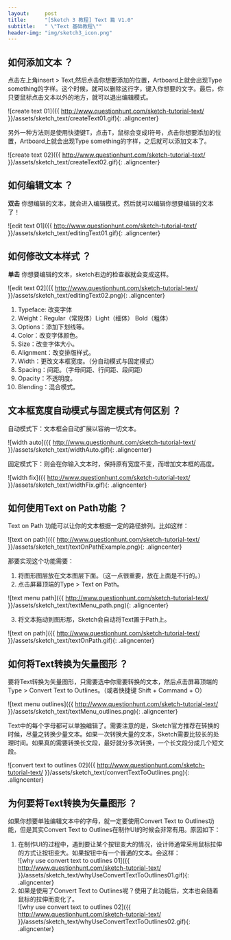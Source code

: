 ```yaml
---
layout:     post
title:      "[Sketch 3 教程] Text 篇 V1.0"
subtitle:   " \"Text 基础教程\""
header-img: "img/sketch3_icon.png"
---
```

## 如何添加文本 ？
点击左上角insert > Text,然后点击你想要添加的位置，Artboard上就会出现Type something的字样。这个时候，就可以删除这行字，键入你想要的文字。最后，你只要鼠标点击文本以外的地方，就可以退出编辑模式。

![create text 01]({{ http://www.questionhunt.com/sketch-tutorial-text/ }}/assets/sketch_text/createText01.gif){: .aligncenter}

另外一种方法则是使用快捷键T，点击T，鼠标会变成I符号，点击你想要添加的位置，Artboard上就会出现Type something的字样，之后就可以添加文本了。

![create text 02]({{ http://www.questionhunt.com/sketch-tutorial-text/ }}/assets/sketch_text/createText02.gif){: .aligncenter}


## 如何编辑文本 ？
**双击** 你想编辑的文本，就会进入编辑模式。然后就可以编辑你想要编辑的文本了！

![edit text 01]({{ http://www.questionhunt.com/sketch-tutorial-text/ }}/assets/sketch_text/editingText01.gif){: .aligncenter}


## 如何修改文本样式 ？
**单击** 你想要编辑的文本，sketch右边的检查器就会变成这样。

![edit text 02]({{ http://www.questionhunt.com/sketch-tutorial-text/ }}/assets/sketch_text/editingText02.png){: .aligncenter}

1. Typeface: 改变字体
2. Weight：Regular（常规体）Light（细体） Bold（粗体）
3. Options：添加下划线等。
4. Color：改变字体颜色。
5. Size：改变字体大小。
6. Alignment：改变排版样式。
7. Width：更改文本框宽度。（分自动模式与固定模式）
8. Spacing：间距。（字母间距、行间距、段间距）
9. Opacity：不透明度。
10. Blending：混合模式。


## 文本框宽度自动模式与固定模式有何区别 ？
自动模式下：文本框会自动扩展以容纳一切文本。

![width auto]({{ http://www.questionhunt.com/sketch-tutorial-text/ }}/assets/sketch_text/widthAuto.gif){: .aligncenter}

固定模式下：则会在你输入文本时，保持原有宽度不变，而增加文本框的高度。

![width fix]({{ http://www.questionhunt.com/sketch-tutorial-text/ }}/assets/sketch_text/widthFix.gif){: .aligncenter}


## 如何使用Text on Path功能 ？
Text on Path 功能可以让你的文本根据一定的路径排列。比如这样：

![text on path]({{ http://www.questionhunt.com/sketch-tutorial-text/ }}/assets/sketch_text/textOnPathExample.png){: .aligncenter}

那要实现这个功能需要：
1. 将图形图层放在文本图层下面。（这一点很重要，放在上面是不行的。）
2. 点击屏幕顶端的Type > Text on Path。

![text menu path]({{ http://www.questionhunt.com/sketch-tutorial-text/ }}/assets/sketch_text/textMenu_path.png){: .aligncenter}

3. 将文本拖动到图形那，Sketch会自动将Text置于Path上。

![text on path]({{ http://www.questionhunt.com/sketch-tutorial-text/ }}/assets/sketch_text/textOnPath.gif){: .aligncenter}


## 如何将Text转换为矢量图形 ？
要将Text转换为矢量图形，只需要选中你需要转换的文本，然后点击屏幕顶端的Type > Convert Text to Outlines。（或者快捷键 Shift + Command + O）

![text menu outlines]({{ http://www.questionhunt.com/sketch-tutorial-text/ }}/assets/sketch_text/textMenu_outlines.png){: .aligncenter}

Text中的每个字母都可以单独编辑了。需要注意的是，Sketch官方推荐在转换的时候，尽量之转换少量文本。如果一次转换大量的文本，Sketch需要比较长的处理时间。如果真的需要转换长文段，最好就分多次转换，一个长文段分成几个短文段。

![convert text to outlines 02]({{ http://www.questionhunt.com/sketch-tutorial-text/ }}/assets/sketch_text/convertTextToOutlines.png){: .aligncenter}


## 为何要将Text转换为矢量图形 ？
如果你想要单独编辑文本中的字母，就一定要使用Convert Text to Outlines功能，但是其实Convert Text to Outlines在制作UI的时候会非常有用。原因如下：

1. 在制作UI的过程中，遇到要让某个按钮变大的情况，设计师通常采用鼠标拉伸的方式让按钮变大。如果按钮中有一个普通的文本。会这样：</br>
![why use convert text to outlines 01]({{ http://www.questionhunt.com/sketch-tutorial-text/ }}/assets/sketch_text/whyUseConvertTextToOutlines01.gif){: .aligncenter} </br>
2. 如果是使用了Convert Text to Outlines呢？使用了此功能后，文本也会随着鼠标的拉伸而变化了。</br>
![why use convert text to outlines 02]({{ http://www.questionhunt.com/sketch-tutorial-text/ }}/assets/sketch_text/whyUseConvertTextToOutlines02.gif){: .aligncenter}
